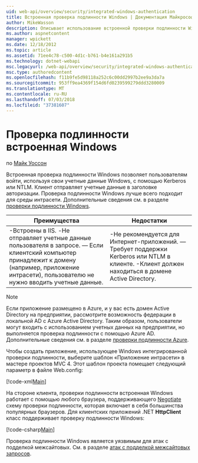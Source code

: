 ```yaml
---
uid: web-api/overview/security/integrated-windows-authentication
title: Встроенная проверка подлинности Windows | Документация Майкрософт
author: MikeWasson
description: Описывает использование встроенной проверки подлинности Windows в ASP.NET Web API.
ms.author: aspnetcontent
manager: wpickett
ms.date: 12/18/2012
ms.topic: article
ms.assetid: 71ee4c78-c500-4d1c-b761-b4e161a291b5
ms.technology: dotnet-webapi
msc.legacyurl: /web-api/overview/security/integrated-windows-authentication
msc.type: authoredcontent
ms.openlocfilehash: f11b9fe5d98118a252c6c00dd2997b2ee9a3da7a
ms.sourcegitcommit: 953ff9ea4369f154d6fd0239599279ddd3280009
ms.translationtype: MT
ms.contentlocale: ru-RU
ms.lasthandoff: 07/03/2018
ms.locfileid: "37381607"
---
```

<a name="integrated-windows-authentication"></a>Проверка подлинности встроенная Windows
====================
по [Майк Уоссон](https://github.com/MikeWasson)

Встроенная проверка подлинности Windows позволяет пользователям войти, используя свои учетные данные Windows, с помощью Kerberos или NTLM. Клиент отправляет учетные данные в заголовке авторизации. Проверка подлинности Windows лучше всего подходит для среды интрасети. Дополнительные сведения см. в разделе [проверки подлинности Windows](https://www.iis.net/configreference/system.webserver/security/authentication/windowsauthentication).

| Преимущества | Недостатки |
| --- | --- |
| -Встроены в IIS. -Не отправляет учетные данные пользователя в запросе. — Если клиентский компьютер принадлежит к домену (например, приложение интрасети), пользователю не нужно вводить учетные данные. | -Не рекомендуется для Интернет-приложений. — Требует поддержки Kerberos или NTLM в клиенте. -Клиент должен находиться в домене Active Directory. |

> [!NOTE]
> Если приложение размещено в Azure, и у вас есть домен Active Directory на предприятии, рассмотрите возможность федерации в локальной AD с Azure Active Directory. Таким образом, пользователи могут входить с использованием учетных данных на предприятии, но выполняется проверка подлинности с помощью Azure AD. Дополнительные сведения см. в разделе [проверки подлинности Azure](../../../visual-studio/overview/2012/windows-azure-authentication.md).


Чтобы создать приложение, использующее Windows интегрированной проверки подлинности, выберите шаблон «Приложение интрасети» в мастере проектов MVC 4. Этот шаблон проекта помещает следующий параметр в файле Web.config:

[!code-xml[Main](integrated-windows-authentication/samples/sample1.xml)]

На стороне клиента, проверки подлинности встроенная Windows работает с помощью любого браузера, поддерживающего [Negotiate](http://www.ietf.org/rfc/rfc4559.txt) схему проверки подлинности, которая включает в себя большинства популярных браузеров. Для клиентских приложений .NET **HttpClient** класс поддерживает проверку подлинности Windows:

[!code-csharp[Main](integrated-windows-authentication/samples/sample2.cs)]

Проверка подлинности Windows является уязвимым для атак с подделкой межсайтовых. См. в разделе [атак с подделкой межсайтовых запросов](preventing-cross-site-request-forgery-csrf-attacks.md).
